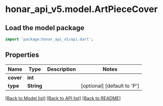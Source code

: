 # honar_api_v5.model.ArtPieceCover

## Load the model package
```dart
import 'package:honar_api_v5/api.dart';
```

## Properties

Name | Type | Description | Notes
------------ | ------------- | ------------- | -------------
**cover** | **int** |  |
**type** | **String** |  | [optional] [default to 'P']

[[Back to Model list]](../README.md#documentation-for-models) [[Back to API list]](../README.md#documentation-for-api-endpoints) [[Back to README]](../README.md)


